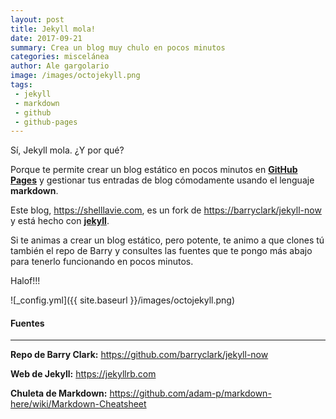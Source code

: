 ```yaml
---
layout: post
title: Jekyll mola!
date: 2017-09-21
summary: Crea un blog muy chulo en pocos minutos
categories: miscelánea
author: Ale gargolario
image: /images/octojekyll.png
tags:
 - jekyll
 - markdown
 - github
 - github-pages
---
```


Sí, Jekyll mola. ¿Y por qué?

Porque te permite crear un blog estático en pocos minutos en [**GitHub Pages**](https://pages.github.com/) y gestionar tus entradas de blog cómodamente usando el lenguaje **markdown**.

Este blog, <https://shelllavie.com>, es un fork de <https://barryclark/jekyll-now> y está hecho con [**jekyll**](https://jekyllrb.com). 

Si te animas a crear un blog estático, pero potente, te animo a que clones tú también el repo de Barry y consultes las fuentes que te pongo más abajo para tenerlo funcionando en pocos minutos.

Halof!!!

![_config.yml]({{ site.baseurl }}/images/octojekyll.png)

#### Fuentes
*** 

**Repo de Barry Clark:** <https://github.com/barryclark/jekyll-now>

**Web de Jekyll:** <https://jekyllrb.com>

**Chuleta de Markdown:** <https://github.com/adam-p/markdown-here/wiki/Markdown-Cheatsheet>



